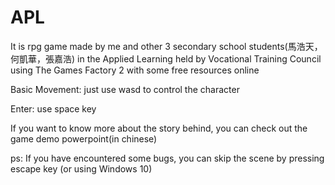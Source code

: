 # APL

It is rpg game made by me and other 3 secondary school students(馬浩天，何凱華，張嘉浩) in the Applied Learning held by Vocational Training Council using The Games Factory 2 with some free resources online

Basic Movement: just use wasd to control the character

Enter: use space key

If you want to know more about the story behind, you can check out the game demo powerpoint(in chinese)

ps: If you have encountered some bugs, you can skip the scene by pressing escape key (or using Windows 10)
